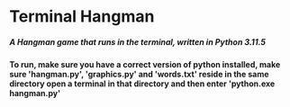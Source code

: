 # Terminal Hangman

##### A Hangman game that runs in the terminal, written in Python 3.11.5

#### To run, make sure you have a correct version of python installed, make sure 'hangman.py', 'graphics.py' and 'words.txt' reside in the same directory open a terminal in that  directory and then enter 'python.exe hangman.py'
